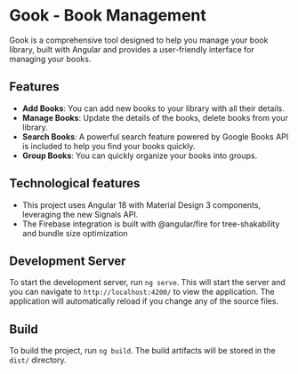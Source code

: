 # Gook - Book Management

Gook is a comprehensive tool designed to help you manage your book library, built with Angular and provides a user-friendly interface for managing your books.

## Features

- **Add Books**: You can add new books to your library with all their details.
- **Manage Books**: Update the details of the books, delete books from your library.
- **Search Books**: A powerful search feature powered by Google Books API is included to help you find your books quickly.
- **Group Books**: You can quickly organize your books into groups.

## Technological features

- This project uses Angular 18 with Material Design 3 components, leveraging the new Signals API.
- The Firebase integration is built with @angular/fire for tree-shakability and bundle size optimization

## Development Server

To start the development server, run `ng serve`. This will start the server and you can navigate to `http://localhost:4200/` to view the application. The application will automatically reload if you change any of the source files.


## Build

To build the project, run `ng build`. The build artifacts will be stored in the `dist/` directory.
